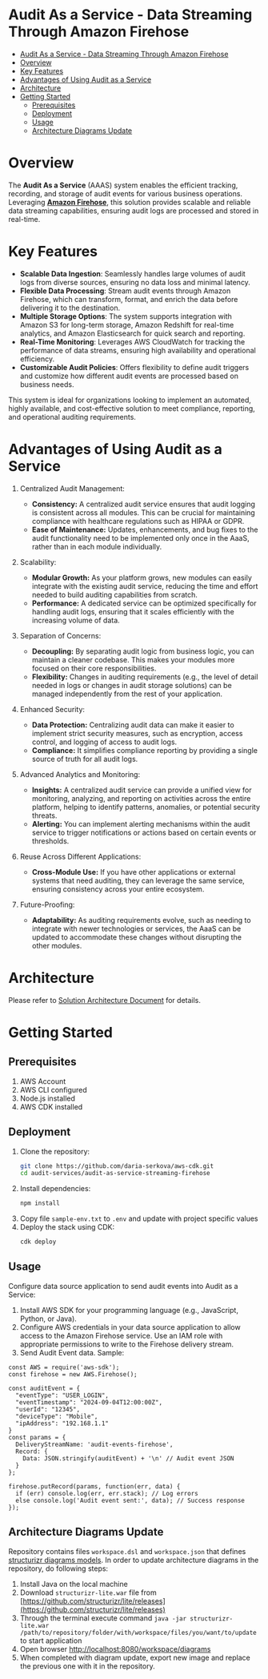 # Audit As a Service - Data Streaming Through Amazon Firehose

- [Audit As a Service - Data Streaming Through Amazon Firehose](#audit-as-a-service---data-streaming-through-amazon-firehose)
- [Overview](#overview)
- [Key Features](#key-features)
- [Advantages of Using Audit as a Service](#advantages-of-using-audit-as-a-service)
- [Architecture](#architecture)
- [Getting Started](#getting-started)
  - [Prerequisites](#prerequisites)
  - [Deployment](#deployment)
  - [Usage](#usage)
  - [Architecture Diagrams Update](#architecture-diagrams-update)

# Overview

The **Audit As a Service** (AAAS) system enables the efficient tracking, recording, and storage of audit events for various business operations. Leveraging [**Amazon Firehose**](https://aws.amazon.com/firehose/), this solution provides scalable and reliable data streaming capabilities, ensuring audit logs are processed and stored in real-time.

# Key Features
- **Scalable Data Ingestion**: Seamlessly handles large volumes of audit logs from diverse sources, ensuring no data loss and minimal latency.
- **Flexible Data Processing**: Stream audit events through Amazon Firehose, which can transform, format, and enrich the data before delivering it to the destination.
- **Multiple Storage Options**: The system supports integration with Amazon S3 for long-term storage, Amazon Redshift for real-time analytics, and Amazon Elasticsearch for quick search and reporting.
- **Real-Time Monitoring**: Leverages AWS CloudWatch for tracking the performance of data streams, ensuring high availability and operational efficiency.
- **Customizable Audit Policies**: Offers flexibility to define audit triggers and customize how different audit events are processed based on business needs.

This system is ideal for organizations looking to implement an automated, highly available, and cost-effective solution to meet compliance, reporting, and operational auditing requirements.

# Advantages of Using Audit as a Service

1. Centralized Audit Management:
    - **Consistency:** A centralized audit service ensures that audit logging is consistent across all modules. This can be crucial for maintaining compliance with healthcare regulations such as HIPAA or GDPR.
    - **Ease of Maintenance:** Updates, enhancements, and bug fixes to the audit functionality need to be implemented only once in the AaaS, rather than in each module individually.

2. Scalability:

    - **Modular Growth:** As your platform grows, new modules can easily integrate with the existing audit service, reducing the time and effort needed to build auditing capabilities from scratch.
    - **Performance:** A dedicated service can be optimized specifically for handling audit logs, ensuring that it scales efficiently with the increasing volume of data.

3. Separation of Concerns:

    - **Decoupling:** By separating audit logic from business logic, you can maintain a cleaner codebase. This makes your modules more focused on their core responsibilities.
    - **Flexibility:** Changes in auditing requirements (e.g., the level of detail needed in logs or changes in audit storage solutions) can be managed independently from the rest of your application.

4. Enhanced Security:

    - **Data Protection:** Centralizing audit data can make it easier to implement strict security measures, such as encryption, access control, and logging of access to audit logs.
    - **Compliance:** It simplifies compliance reporting by providing a single source of truth for all audit logs.

5. Advanced Analytics and Monitoring:

    - **Insights:** A centralized audit service can provide a unified view for monitoring, analyzing, and reporting on activities across the entire platform, helping to identify patterns, anomalies, or potential security threats.
    - **Alerting:** You can implement alerting mechanisms within the audit service to trigger notifications or actions based on certain events or thresholds.

6. Reuse Across Different Applications:

    - **Cross-Module Use:** If you have other applications or external systems that need auditing, they can leverage the same service, ensuring consistency across your entire ecosystem.

7. Future-Proofing:

    - **Adaptability:** As auditing requirements evolve, such as needing to integrate with newer technologies or services, the AaaS can be updated to accommodate these changes without disrupting the other modules.

# Architecture

Please refer to [Solution Architecture Document](./architecture/) for details.


# Getting Started

## Prerequisites
1. AWS Account
2. AWS CLI configured
3. Node.js installed
4. AWS CDK installed

## Deployment
1. Clone the repository:
     ```sh
     git clone https://github.com/daria-serkova/aws-cdk.git
     cd audit-services/audit-as-service-streaming-firehose
     ```
2. Install dependencies:
     ```sh
     npm install
     ```
3. Copy file `sample-env.txt` to `.env` and update with project specific values
4. Deploy the stack using CDK:
     ```sh
     cdk deploy
     ```

## Usage

Configure data source application to send audit events into Audit as a Service:

1. Install AWS SDK for your programming language (e.g., JavaScript, Python, or Java).
2. Configure AWS credentials in your data source application to allow access to the Amazon Firehose service. Use an IAM role with appropriate permissions to write to the Firehose delivery stream.
3. Send Audit Event data. Sample:

```
const AWS = require('aws-sdk');
const firehose = new AWS.Firehose();

const auditEvent = {
  "eventType": "USER_LOGIN",
  "eventTimestamp": "2024-09-04T12:00:00Z",
  "userId": "12345",
  "deviceType": "Mobile",
  "ipAddress": "192.168.1.1"
}
const params = {
  DeliveryStreamName: 'audit-events-firehose',
  Record: {
    Data: JSON.stringify(auditEvent) + '\n' // Audit event JSON
  }
};

firehose.putRecord(params, function(err, data) {
  if (err) console.log(err, err.stack); // Log errors
  else console.log('Audit event sent:', data); // Success response
});

```

## Architecture Diagrams Update

Repository contains files `workspace.dsl` and `workspace.json` that defines [structurizr diagrams models](https://docs.structurizr.com/). In order to update architecture diagrams in the repository, do following steps:

1. Install Java on the local machine
2. Download `structurizr-lite.war` file from [https://github.com/structurizr/lite/releases](https://github.com/structurizr/lite/releases)
3. Through the terminal execute command `java -jar structurizr-lite.war /path/to/repository/folder/with/workspace/files/you/want/to/update` to start application
4. Open browser [http://localhost:8080/workspace/diagrams](http://localhost:8080/workspace/diagrams)
5. When completed with diagram update, export new image and replace the previous one with it in the repository.